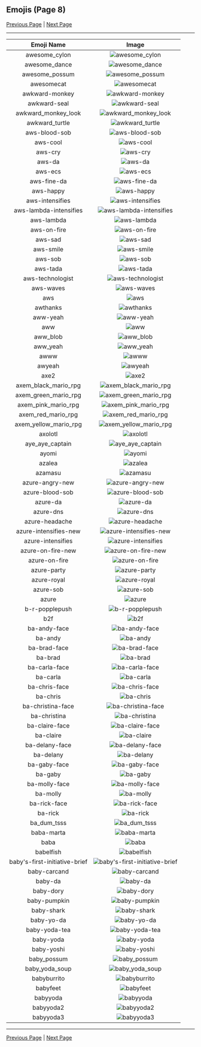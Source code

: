 
## Emojis (Page 8)

[Previous Page](/docs/hc/page-a-0007.md)
  | [Next Page](/docs/hc/page-b-0009.md)

<hr />

|Emoji Name|Image|
| :-: | :-: |
|awesome_cylon| ![awesome_cylon](/emojis/hc/awesome_cylon.gif)|
|awesome_dance| ![awesome_dance](/emojis/hc/awesome_dance.gif)|
|awesome_possum| ![awesome_possum](/emojis/hc/awesome_possum.jpg)|
|awesomecat| ![awesomecat](/emojis/hc/awesomecat.png)|
|awkward-monkey| ![awkward-monkey](/emojis/hc/awkward-monkey.png)|
|awkward-seal| ![awkward-seal](/emojis/hc/awkward-seal.jpg)|
|awkward_monkey_look| ![awkward_monkey_look](/emojis/hc/awkward_monkey_look.gif)|
|awkward_turtle| ![awkward_turtle](/emojis/hc/awkward_turtle.gif)|
|aws-blood-sob| ![aws-blood-sob](/emojis/hc/aws-blood-sob.png)|
|aws-cool| ![aws-cool](/emojis/hc/aws-cool.png)|
|aws-cry| ![aws-cry](/emojis/hc/aws-cry.png)|
|aws-da| ![aws-da](/emojis/hc/aws-da.png)|
|aws-ecs| ![aws-ecs](/emojis/hc/aws-ecs.png)|
|aws-fine-da| ![aws-fine-da](/emojis/hc/aws-fine-da.png)|
|aws-happy| ![aws-happy](/emojis/hc/aws-happy.png)|
|aws-intensifies| ![aws-intensifies](/emojis/hc/aws-intensifies.gif)|
|aws-lambda-intensifies| ![aws-lambda-intensifies](/emojis/hc/aws-lambda-intensifies.gif)|
|aws-lambda| ![aws-lambda](/emojis/hc/aws-lambda.png)|
|aws-on-fire| ![aws-on-fire](/emojis/hc/aws-on-fire.gif)|
|aws-sad| ![aws-sad](/emojis/hc/aws-sad.png)|
|aws-smile| ![aws-smile](/emojis/hc/aws-smile.png)|
|aws-sob| ![aws-sob](/emojis/hc/aws-sob.png)|
|aws-tada| ![aws-tada](/emojis/hc/aws-tada.png)|
|aws-technologist| ![aws-technologist](/emojis/hc/aws-technologist.png)|
|aws-waves| ![aws-waves](/emojis/hc/aws-waves.gif)|
|aws| ![aws](/emojis/hc/aws.png)|
|awthanks| ![awthanks](/emojis/hc/awthanks.png)|
|aww-yeah| ![aww-yeah](/emojis/hc/aww-yeah.gif)|
|aww| ![aww](/emojis/hc/aww.png)|
|aww_blob| ![aww_blob](/emojis/hc/aww_blob.png)|
|aww_yeah| ![aww_yeah](/emojis/hc/aww_yeah.gif)|
|awww| ![awww](/emojis/hc/awww.png)|
|awyeah| ![awyeah](/emojis/hc/awyeah.png)|
|axe2| ![axe2](/emojis/hc/axe2.png)|
|axem_black_mario_rpg| ![axem_black_mario_rpg](/emojis/hc/axem_black_mario_rpg.png)|
|axem_green_mario_rpg| ![axem_green_mario_rpg](/emojis/hc/axem_green_mario_rpg.png)|
|axem_pink_mario_rpg| ![axem_pink_mario_rpg](/emojis/hc/axem_pink_mario_rpg.png)|
|axem_red_mario_rpg| ![axem_red_mario_rpg](/emojis/hc/axem_red_mario_rpg.png)|
|axem_yellow_mario_rpg| ![axem_yellow_mario_rpg](/emojis/hc/axem_yellow_mario_rpg.png)|
|axolotl| ![axolotl](/emojis/hc/axolotl.png)|
|aye_aye_captain| ![aye_aye_captain](/emojis/hc/aye_aye_captain.jpg)|
|ayomi| ![ayomi](/emojis/hc/ayomi.jpg)|
|azalea| ![azalea](/emojis/hc/azalea.png)|
|azamasu| ![azamasu](/emojis/hc/azamasu.png)|
|azure-angry-new| ![azure-angry-new](/emojis/hc/azure-angry-new.gif)|
|azure-blood-sob| ![azure-blood-sob](/emojis/hc/azure-blood-sob.png)|
|azure-da| ![azure-da](/emojis/hc/azure-da.png)|
|azure-dns| ![azure-dns](/emojis/hc/azure-dns.png)|
|azure-headache| ![azure-headache](/emojis/hc/azure-headache.png)|
|azure-intensifies-new| ![azure-intensifies-new](/emojis/hc/azure-intensifies-new.gif)|
|azure-intensifies| ![azure-intensifies](/emojis/hc/azure-intensifies.gif)|
|azure-on-fire-new| ![azure-on-fire-new](/emojis/hc/azure-on-fire-new.gif)|
|azure-on-fire| ![azure-on-fire](/emojis/hc/azure-on-fire.gif)|
|azure-party| ![azure-party](/emojis/hc/azure-party.gif)|
|azure-royal| ![azure-royal](/emojis/hc/azure-royal.png)|
|azure-sob| ![azure-sob](/emojis/hc/azure-sob.png)|
|azure| ![azure](/emojis/hc/azure.png)|
|b-r-popplepush| ![b-r-popplepush](/emojis/hc/b-r-popplepush.png)|
|b2f| ![b2f](/emojis/hc/b2f.jpg)|
|ba-andy-face| ![ba-andy-face](/emojis/hc/ba-andy-face.png)|
|ba-andy| ![ba-andy](/emojis/hc/ba-andy.png)|
|ba-brad-face| ![ba-brad-face](/emojis/hc/ba-brad-face.png)|
|ba-brad| ![ba-brad](/emojis/hc/ba-brad.png)|
|ba-carla-face| ![ba-carla-face](/emojis/hc/ba-carla-face.png)|
|ba-carla| ![ba-carla](/emojis/hc/ba-carla.png)|
|ba-chris-face| ![ba-chris-face](/emojis/hc/ba-chris-face.png)|
|ba-chris| ![ba-chris](/emojis/hc/ba-chris.png)|
|ba-christina-face| ![ba-christina-face](/emojis/hc/ba-christina-face.png)|
|ba-christina| ![ba-christina](/emojis/hc/ba-christina.png)|
|ba-claire-face| ![ba-claire-face](/emojis/hc/ba-claire-face.png)|
|ba-claire| ![ba-claire](/emojis/hc/ba-claire.png)|
|ba-delany-face| ![ba-delany-face](/emojis/hc/ba-delany-face.png)|
|ba-delany| ![ba-delany](/emojis/hc/ba-delany.png)|
|ba-gaby-face| ![ba-gaby-face](/emojis/hc/ba-gaby-face.png)|
|ba-gaby| ![ba-gaby](/emojis/hc/ba-gaby.png)|
|ba-molly-face| ![ba-molly-face](/emojis/hc/ba-molly-face.png)|
|ba-molly| ![ba-molly](/emojis/hc/ba-molly.png)|
|ba-rick-face| ![ba-rick-face](/emojis/hc/ba-rick-face.png)|
|ba-rick| ![ba-rick](/emojis/hc/ba-rick.png)|
|ba_dum_tsss| ![ba_dum_tsss](/emojis/hc/ba_dum_tsss.gif)|
|baba-marta| ![baba-marta](/emojis/hc/baba-marta.png)|
|baba| ![baba](/emojis/hc/baba.png)|
|babelfish| ![babelfish](/emojis/hc/babelfish.gif)|
|baby's-first-initiative-brief| ![baby's-first-initiative-brief](/emojis/hc/baby's-first-initiative-brief.png)|
|baby-carcand| ![baby-carcand](/emojis/hc/baby-carcand.png)|
|baby-da| ![baby-da](/emojis/hc/baby-da.png)|
|baby-dory| ![baby-dory](/emojis/hc/baby-dory.png)|
|baby-pumpkin| ![baby-pumpkin](/emojis/hc/baby-pumpkin.png)|
|baby-shark| ![baby-shark](/emojis/hc/baby-shark.png)|
|baby-yo-da| ![baby-yo-da](/emojis/hc/baby-yo-da.png)|
|baby-yoda-tea| ![baby-yoda-tea](/emojis/hc/baby-yoda-tea.png)|
|baby-yoda| ![baby-yoda](/emojis/hc/baby-yoda.png)|
|baby-yoshi| ![baby-yoshi](/emojis/hc/baby-yoshi.png)|
|baby_possum| ![baby_possum](/emojis/hc/baby_possum.png)|
|baby_yoda_soup| ![baby_yoda_soup](/emojis/hc/baby_yoda_soup.gif)|
|babyburrito| ![babyburrito](/emojis/hc/babyburrito.jpg)|
|babyfeet| ![babyfeet](/emojis/hc/babyfeet.png)|
|babyyoda| ![babyyoda](/emojis/hc/babyyoda.png)|
|babyyoda2| ![babyyoda2](/emojis/hc/babyyoda2.png)|
|babyyoda3| ![babyyoda3](/emojis/hc/babyyoda3.jpg)|

<hr/>

[Previous Page](/docs/hc/page-a-0007.md)
  | [Next Page](/docs/hc/page-b-0009.md)
